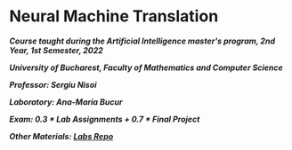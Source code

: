 # Neural Machine Translation
***Course taught during the Artificial Intelligence master's program, 2nd Year, 1st Semester, 2022***

***University of Bucharest, Faculty of Mathematics and Computer Science***

***Professor: Sergiu Nisoi***

***Laboratory: Ana-Maria Bucur***

***Exam: 0.3 * Lab Assignments + 0.7 * Final Project***

***Other Materials: [Labs Repo](https://github.com/bucuram/machine-translation-labs)***

